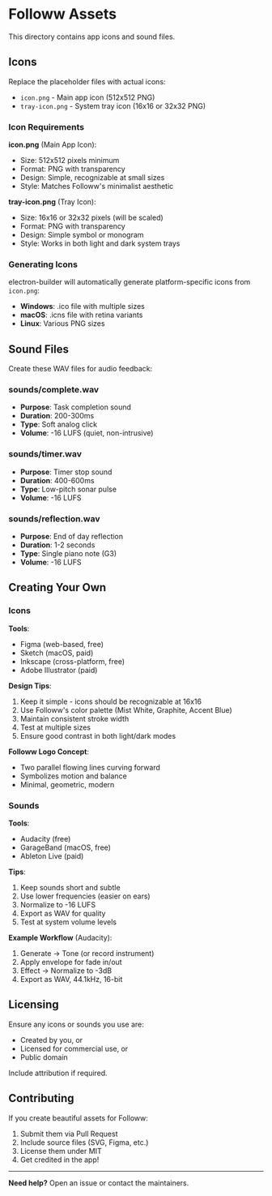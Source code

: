 # Followw Assets

This directory contains app icons and sound files.

## Icons

Replace the placeholder files with actual icons:

- `icon.png` - Main app icon (512x512 PNG)
- `tray-icon.png` - System tray icon (16x16 or 32x32 PNG)

### Icon Requirements

**icon.png** (Main App Icon):
- Size: 512x512 pixels minimum
- Format: PNG with transparency
- Design: Simple, recognizable at small sizes
- Style: Matches Followw's minimalist aesthetic

**tray-icon.png** (Tray Icon):
- Size: 16x16 or 32x32 pixels (will be scaled)
- Format: PNG with transparency
- Design: Simple symbol or monogram
- Style: Works in both light and dark system trays

### Generating Icons

electron-builder will automatically generate platform-specific icons from `icon.png`:

- **Windows**: .ico file with multiple sizes
- **macOS**: .icns file with retina variants
- **Linux**: Various PNG sizes

## Sound Files

Create these WAV files for audio feedback:

### sounds/complete.wav
- **Purpose**: Task completion sound
- **Duration**: 200-300ms
- **Type**: Soft analog click
- **Volume**: -16 LUFS (quiet, non-intrusive)

### sounds/timer.wav
- **Purpose**: Timer stop sound
- **Duration**: 400-600ms
- **Type**: Low-pitch sonar pulse
- **Volume**: -16 LUFS

### sounds/reflection.wav
- **Purpose**: End of day reflection
- **Duration**: 1-2 seconds
- **Type**: Single piano note (G3)
- **Volume**: -16 LUFS

## Creating Your Own

### Icons

**Tools**:
- Figma (web-based, free)
- Sketch (macOS, paid)
- Inkscape (cross-platform, free)
- Adobe Illustrator (paid)

**Design Tips**:
1. Keep it simple - icons should be recognizable at 16x16
2. Use Followw's color palette (Mist White, Graphite, Accent Blue)
3. Maintain consistent stroke width
4. Test at multiple sizes
5. Ensure good contrast in both light/dark modes

**Followw Logo Concept**:
- Two parallel flowing lines curving forward
- Symbolizes motion and balance
- Minimal, geometric, modern

### Sounds

**Tools**:
- Audacity (free)
- GarageBand (macOS, free)
- Ableton Live (paid)

**Tips**:
1. Keep sounds short and subtle
2. Use lower frequencies (easier on ears)
3. Normalize to -16 LUFS
4. Export as WAV for quality
5. Test at system volume levels

**Example Workflow** (Audacity):
1. Generate → Tone (or record instrument)
2. Apply envelope for fade in/out
3. Effect → Normalize to -3dB
4. Export as WAV, 44.1kHz, 16-bit

## Licensing

Ensure any icons or sounds you use are:
- Created by you, or
- Licensed for commercial use, or
- Public domain

Include attribution if required.

## Contributing

If you create beautiful assets for Followw:
1. Submit them via Pull Request
2. Include source files (SVG, Figma, etc.)
3. License them under MIT
4. Get credited in the app!

---

**Need help?** Open an issue or contact the maintainers.
